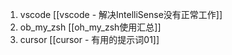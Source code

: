 1. vscode
[[vscode - 解决IntelliSense没有正常工作]]
2. ob_my_zsh
[[oh_my_zsh使用汇总]]
3. cursor
[[cursor - 有用的提示词01]]









